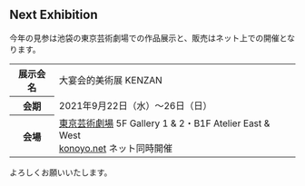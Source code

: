 ## Next Exhibition

今年の見参は池袋の東京芸術劇場での作品展示と、販売はネット上での開催となります。

<table class="table eventsection">
    <tbody>
    <tr>
        <th scope="row">展示会名</th>
        <td>大宴会的美術展 KENZAN</td>
    </tr>
    <tr>
        <th scope="row">会期</th>
        <td>2021年9月22日（水）～26日（日）</td>
    </tr>
    <tr>
        <th scope="row">会場</th>
        <td><a href="https://www.geigeki.jp/access/index.html" target="_blank">東京芸術劇場</a> 5F Gallery 1 & 2・B1F Atelier East & West<br><a href="https://konoyo.net/" target="_blank">konoyo.net</a> ネット同時開催</td>
    </tr>
    </tbody>
</table>


よろしくお願いいたします。
